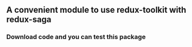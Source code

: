## A convenient module to use redux-toolkit with redux-saga

### Download code and you can test this package 